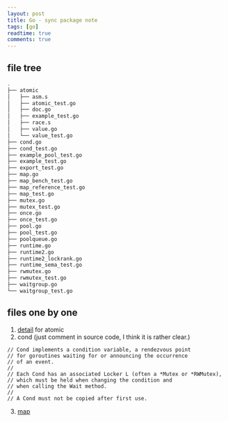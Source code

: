 ```yaml
---
layout: post
title: Go - sync package note
tags: [go]
readtime: true
comments: true
---
```


## file tree
```sh
.
├── atomic
│   ├── asm.s
│   ├── atomic_test.go
│   ├── doc.go
│   ├── example_test.go
│   ├── race.s
│   ├── value.go
│   └── value_test.go
├── cond.go
├── cond_test.go
├── example_pool_test.go
├── example_test.go
├── export_test.go
├── map.go
├── map_bench_test.go
├── map_reference_test.go
├── map_test.go
├── mutex.go
├── mutex_test.go
├── once.go
├── once_test.go
├── pool.go
├── pool_test.go
├── poolqueue.go
├── runtime.go
├── runtime2.go
├── runtime2_lockrank.go
├── runtime_sema_test.go
├── rwmutex.go
├── rwmutex_test.go
├── waitgroup.go
└── waitgroup_test.go
```

## files one by one
1. [detail](./2021-05-11-atomic_en.md) for atomic
2. cond (just comment in source code, I think it is rather clear.)
```
// Cond implements a condition variable, a rendezvous point
// for goroutines waiting for or announcing the occurrence
// of an event.
//
// Each Cond has an associated Locker L (often a *Mutex or *RWMutex),
// which must be held when changing the condition and
// when calling the Wait method.
//
// A Cond must not be copied after first use.
```
3. [map](./2021-05-17-map.md)




